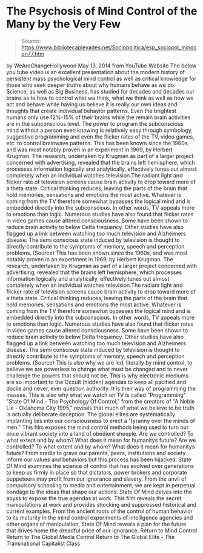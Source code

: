 # The Psychosis of Mind Control of the Many by the Very Few

> Source: https://www.bibliotecapleyades.net/Sociopolitica/esp_sociopol_mindcon77.htm

by WeAreChangeHollywood May 13, 2014
from YouTube Website
The below you tube video is an excellent presentation about the modern history of persistent mass psychological mind control as well as critical knowledge for those who seek deeper truths about why humans behave as we do. Science, as well as Big Business, has studied for decades and decades our brains as to how to control what we think, what we think as well as how we act and behave while having us believe it is really our own ideas and thoughts that create individual behavior patterns. Even the brightest humans only use 12%-15% of their brains while the remain brain activities are in the subconscious level.
The power to program the subconscious mind without a person even knowing is relatively easy through symbology, suggestive programming and even the flicker rates of the TV, video games, etc. to control brainwave patterns.
This has been known since the 1960s, and was most notably proven in an experiment in 1969, by Herbert Krugman. The research, undertaken by Krugman as part of a larger project concerned with advertising, revealed that the brains left hemisphere, which processes information logically and analytically, effectively tunes out almost completely when an individual watches television.The radiant light and flicker rate of television screens cause brain activity to drop toward more of a theta state. Critical thinking reduces, leaving the parts of the brain that hold memories, sensations and emotions the most active. Whatever is coming from the TV therefore somewhat bypasses the logical mind and is embedded directly into the subconscious. In other words, TV appeals more to emotions than logic. Numerous studies have also found that flicker rates in video games cause altered consciousness. Some have been shown to reduce brain activity to below Delta frequency. Other studies have also flagged up a link between watching too much television and Alzheimers disease. The semi conscious state induced by television is thought to directly contribute to the symptoms of memory, speech and perception problems. (Source)
This has been known since the 1960s, and was most notably proven in an experiment in 1969, by Herbert Krugman.
The research, undertaken by Krugman as part of a larger project concerned with advertising, revealed that the brains left hemisphere, which processes information logically and analytically, effectively tunes out almost completely when an individual watches television.The radiant light and flicker rate of television screens cause brain activity to drop toward more of a theta state.
Critical thinking reduces, leaving the parts of the brain that hold memories, sensations and emotions the most active. Whatever is coming from the TV therefore somewhat bypasses the logical mind and is embedded directly into the subconscious. In other words, TV appeals more to emotions than logic. Numerous studies have also found that flicker rates in video games cause altered consciousness. Some have been shown to reduce brain activity to below Delta frequency. Other studies have also flagged up a link between watching too much television and Alzheimers disease. The semi conscious state induced by television is thought to directly contribute to the symptoms of memory, speech and perception problems. (Source)
This is also why we are led, literally by mind control, to believe we are powerless to change what must be changed and to never challenge the powers that should not be. This is why electronic mediums are so important to the Occult (hidden) agendas to keep all pacified and docile and never, ever question authority. It is their way of programming the masses.
This is also why what we watch on TV is called "Programming"
"State Of Mind - The Psychology Of Control," from the creators of "A Noble Lie - Oklahoma City 1995," reveals that much of what we believe to be truth is actually deliberate deception.
The global elites are systematically implanting lies into our consciousness to erect a "tyranny over the minds of men."
This film exposes the mind control methods being used to turn our once vibrant society into a land of obedient sheeple.
Are we controlled? To what extent and by whom? What does it mean for humanitys future?
Are we controlled?
To what extent and by whom?
What does it mean for humanitys future?
From cradle to grave our parents, peers, institutions and society inform our values and behaviors but this process has been hijacked.
State Of Mind examines the science of control that has evolved over generations to keep us firmly in place so that dictators, power brokers and corporate puppeteers may profit from our ignorance and slavery.
From the anvil of compulsory schooling to media and entertainment, we are kept in perpetual bondage to the ideas that shape our actions. State Of Mind delves into the abyss to expose the true agendas at work. This film reveals the secret manipulations at work and provides shocking and suppressed historical and current examples.
From the ancient roots of the control of human behavior to its maturity in the mind control experiments of intelligence agencies and other organs of manipulation, State Of Mind reveals a plan for the future that drives home the dreadful price of our ignorance.
Return to Mind Control
Return to The Global Media Control
Return to The Global Elite - The Transnational Capitalist Class
